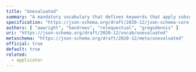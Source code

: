 ```yaml
---
title: "Unevaluated"
summary: "A mandatory vocabulary that defines keywords that apply subschemas to array items or object properties that have not been successfully evaluated against any dynamic-scope subschema of any adjacent keywords."
specification: "https://json-schema.org/draft/2020-12/json-schema-core.html#section-11"
authors: [ "awwright", "handrews", "relequestual", "gregsdennis" ]
uri: "https://json-schema.org/draft/2020-12/vocab/unevaluated"
metaschema: "https://json-schema.org/draft/2020-12/meta/unevaluated"
official: true
default: true
related:
  - applicator
---
```

